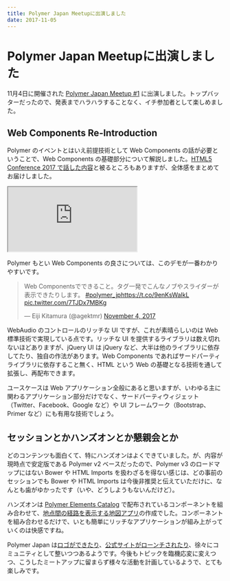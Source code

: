 ```yaml
---
title: Polymer Japan Meetupに出演しました
date: 2017-11-05
---
```


# Polymer Japan Meetupに出演しました

11月4日に開催された [Polymer Japan Meetup #1](https://polymer-japan.connpass.com/event/69080/) に出演しました。トップバッターだったので、発表までハラハラすることなく、イチ参加者として楽しめました。

## Web Components Re-Introduction

Polymer のイベントとはいえ前提技術として Web Components の話が必要ということで、Web Components の基礎部分について解説しました。[HTML5 Conference 2017 で話した内容](https://speakerdeck.com/1000ch/the-state-of-web-components)と被るところもありますが、全体感をまとめてお届けしました。

<iframe loading="lazy" class="dropshadow speakerdeck-iframe" src="https://speakerdeck.com/player/a194ef68986e476c8eba0159a7a46bf2" title="Web Components Re-Introduction" allowfullscreen="true" data-ratio="1.7777777777777777"></iframe>

Polymer もとい Web Components の良さについては、このデモが一番わかりやすいです。

<blockquote class="twitter-tweet"><p lang="ja" dir="ltr">Web Componentsでできること。タグ一発でこんなノブやスライダーが表示できたりします。 <a href="https://twitter.com/hashtag/polymer_jp?src=hash&amp;ref_src=twsrc%5Etfw">#polymer_jp</a><a href="https://t.co/9enKsWalkL">https://t.co/9enKsWalkL</a> <a href="https://t.co/7TJDx7MBKg">pic.twitter.com/7TJDx7MBKg</a></p>&mdash; Eiji Kitamura (@agektmr) <a href="https://twitter.com/agektmr/status/926665984563281921?ref_src=twsrc%5Etfw">November 4, 2017</a></blockquote>

WebAudio のコントロールのリッチな UI ですが、これが素晴らしいのは Web 標準技術で実現している点です。リッチな UI を提供するライブラリは数え切れないほどありますが、jQuery UI は jQuery など、大半は他のライブラリに依存してたり、独自の作法があります。Web Components であればサードパーティライブラリに依存すること無く、HTML という Web の基礎となる技術を通して拡張し、再配布できます。

ユースケースは Web アプリケーション全般にあると思いますが、いわゆる主に関わるアプリケーション部分だけでなく、サードパーティウィジェット（Twitter、Facebook、Google など）や UI フレームワーク（Bootstrap、Primer など）にも有用な技術でしょう。

## セッションとかハンズオンとか懇親会とか

どのコンテンツも面白くて、特にハンズオンはよくできていました。が、内容が現時点で安定版である Polymer v2 ベースだったので、Polymer v3 のロードマップにはない Bower や HTML Imports を扱わざるを得ない感じは、どの事前のセッションでも Bower や HTML Imports は今後非推奨と伝えていただけに、なんとも歯がゆかったです（いや、どうしようもないんだけど）。

ハンズオンは [Polymer Elements Catalog](https://elements.polymer-project.org/) で配布されているコンポーネントを組み合わせて、[地点間の経路を表示する地図アプリ](https://1000ch.github.io/polymer-handson/)の作成でした。コンポーネントを組み合わせるだけで、いとも簡単にリッチなアプリケーションが組み上がっていくのは快感ですね。

Polymer Japan は[ロゴができたり](https://twitter.com/polymer_jp/status/925287871996559360)、[公式サイトがローンチされたり](https://polymer-jp.org/)、徐々にコミュニティとして整いつつあるようです。今後もトピックを臨機応変に変えつつ、こうしたミートアップに留まらず様々な活動を計画しているようで、とても楽しみです。

